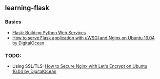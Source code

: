## learning-flask

### Basics

- [Flask: Building Python Web Services](https://www.packtpub.com/web-development/flask-building-python-web-services)
- [How to serve Flask application with uWSGI and Nginx on Ubuntu 16.04 by DigitalOcean](https://www.digitalocean.com/community/tutorials/how-to-serve-flask-applications-with-uwsgi-and-nginx-on-ubuntu-16-04)

### TODO:

- Using SSL/TLS: [How to Secure Nginx with Let's Encrypt on Ubuntu 16.04 by DigitalOcean](https://www.digitalocean.com/community/tutorials/how-to-secure-nginx-with-let-s-encrypt-on-ubuntu-16-04)
